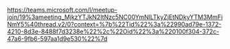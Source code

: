 https://teams.microsoft.com/l/meetup-join/19%3ameeting_MjkzYTJkN2ItNzc5NC00YmNlLTkyZjEtNDkyYTM3MmFiNmY5%40thread.v2/0?context=%7b%22Tid%22%3a%22990ad79e-1372-4210-8d3e-8488f7d3238e%22%2c%22Oid%22%3a%220100f304-372c-47a6-9fb6-597aa1d9e530%22%7d
